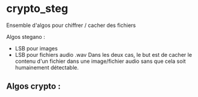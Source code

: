 # crypto_steg
Ensemble d'algos pour chiffrer / cacher des fichiers

Algos stegano :
  - LSB pour images
  - LSB pour fichiers audio .wav
Dans les deux cas, le but est de cacher le contenu d'un fichier dans une image/fichier audio sans que cela soit humainement détectable.

Algos crypto :
  -
